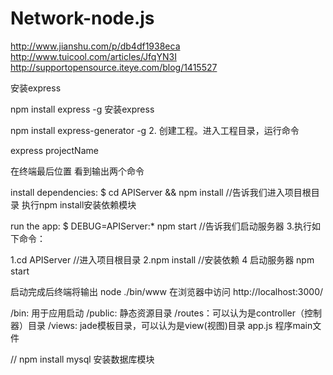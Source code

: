 # Network-node.js
http://www.jianshu.com/p/db4df1938eca
http://www.tuicool.com/articles/JfqYN3I
http://supportopensource.iteye.com/blog/1415527

安装express

npm install express -g
安装express

npm install express-generator -g
2. 创建工程。进入工程目录，运行命令

express projectName

在终端最后位置 看到输出两个命令

install dependencies:
$ cd APIServer && npm install //告诉我们进入项目根目录 执行npm install安装依赖模块

run the app:
$ DEBUG=APIServer:* npm start //告诉我们启动服务器
3.执行如下命令：

1.cd APIServer //进入项目根目录
2.npm install  //安装依赖
4 启动服务器
npm start

启动完成后终端将输出 node ./bin/www
在浏览器中访问 http://localhost:3000/

/bin: 用于应用启动
/public: 静态资源目录
/routes：可以认为是controller（控制器）目录
/views: jade模板目录，可以认为是view(视图)目录
app.js 程序main文件

// npm install mysql 安装数据库模块
